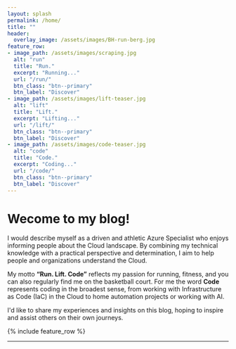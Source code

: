 ```yaml
---
layout: splash
permalink: /home/
title: ""
header:
  overlay_image: /assets/images/BH-run-berg.jpg
feature_row:
- image_path: /assets/images/scraping.jpg
  alt: "run"
  title: "Run."
  excerpt: "Running..."
  url: "/run/"
  btn_class: "btn--primary"
  btn_label: "Discover"
- image_path: /assets/images/lift-teaser.jpg
  alt: "lift"
  title: "Lift."
  excerpt: "Lifting..."
  url: "/lift/"
  btn_class: "btn--primary"
  btn_label: "Discover"
- image_path: /assets/images/code-teaser.jpg
  alt: "code"
  title: "Code."
  excerpt: "Coding..."
  url: "/code/"
  btn_class: "btn--primary"
  btn_label: "Discover"
---
```

# Wecome to my blog!

I would describe myself as a driven and athletic Azure Specialist who enjoys informing people about the Cloud landscape. 
By combining my technical knowledge with a practical perspective and determination, I aim to help people and organizations understand the Cloud. 

My motto **“Run. Lift. Code”** reflects my passion for running, fitness, and you can also regularly find me on the basketball court.
For me the word **Code** represents coding in the broadest sense, from working with Infrastructure as Code (IaC) in the Cloud to home automation projects or working with AI.

I'd like to share my experiences and insights on this blog, hoping to inspire and assist others on their own journeys.

{% include feature_row %}

---